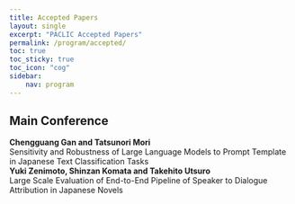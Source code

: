 ```yaml
---
title: Accepted Papers
layout: single
excerpt: "PACLIC Accepted Papers"
permalink: /program/accepted/
toc: true
toc_sticky: true
toc_icon: "cog"
sidebar:
    nav: program
---
```



Main Conference
---
**Chengguang Gan and Tatsunori Mori**<br>Sensitivity and Robustness of Large Language Models to Prompt Template in Japanese Text Classification Tasks<br>
**Yuki Zenimoto, Shinzan Komata and Takehito Utsuro**<br>Large Scale Evaluation of End-to-End Pipeline of Speaker to Dialogue Attribution in Japanese Novels<br>
